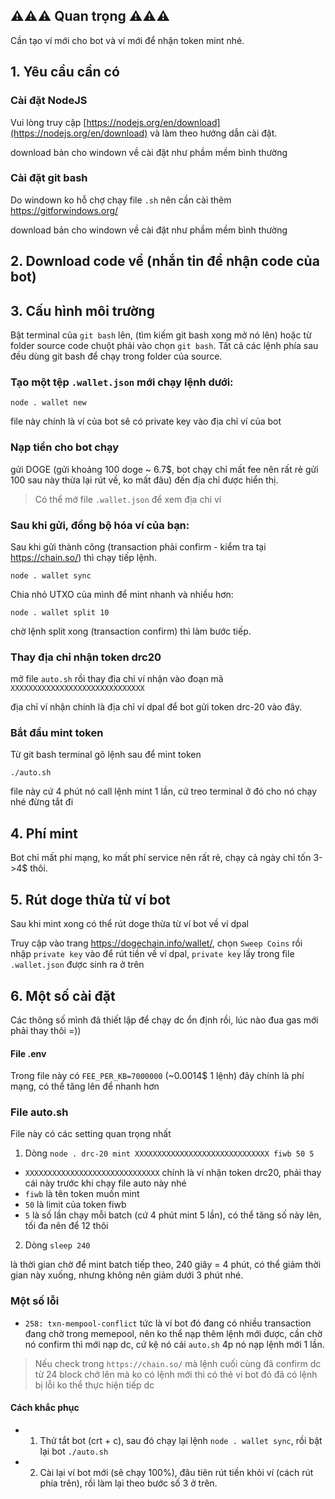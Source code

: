 ## ⚠️⚠️⚠️ Quan trọng ⚠️⚠️⚠️

Cần tạo ví mới cho bot và ví mới để nhận token mint nhé.

## 1. Yêu cầu cần có

### Cài đặt NodeJS

Vui lòng truy cập [https://nodejs.org/en/download](https://nodejs.org/en/download) và làm theo hướng dẫn cài đặt.

download bản cho windown về cài đặt như phầm mềm bình thường

### Cài đặt git bash

Do windown ko hỗ chợ chạy file `.sh` nên cần cài thêm https://gitforwindows.org/

download bản cho windown về cài đặt như phầm mềm bình thường

## 2. Download code về (nhắn tin để nhận code của bot)

## 3. Cấu hình môi trường


Bật terminal của `git bash` lên, (tìm kiếm git bash xong mở nó lên) hoặc từ folder source code chuột phải vào chọn `git bash`. 
Tất cả các lệnh phía sau đều dùng git bash để chạy trong folder của source.

### Tạo một tệp `.wallet.json` mới chạy lệnh dưới:

```
node . wallet new
```

file này chính là ví của bot sẽ có private key vào địa chỉ ví của bot

### Nạp tiền cho bot chạy

gửi DOGE (gửi khoảng 100 doge ~ 6.7$, bot chạy chỉ mất fee nên rất rẻ gửi 100 sau này thừa lại rút về, ko mất đâu) đến địa chỉ được hiển thị.
> Có thể mở file `.wallet.json` để xem địa chỉ ví

### Sau khi gửi, đồng bộ hóa ví của bạn:

Sau  khi gửi thành công (transaction phải confirm - kiểm tra tại https://chain.so/) thì chạy tiếp lệnh.

```
node . wallet sync
```

Chia nhỏ UTXO của mình để mint nhanh và nhiều hơn:

```
node . wallet split 10
```

chờ lệnh split xong (transaction confirm) thì làm bước tiếp.

### Thay địa chỉ nhận token drc20

mở file `auto.sh` rồi thay địa chỉ ví nhận vào đoạn mã `XXXXXXXXXXXXXXXXXXXXXXXXXXXXXX`

địa chỉ ví nhận chính là địa chỉ ví dpal để bot gửi token drc-20 vào đây.

### Bắt đầu mint token

Từ git bash terminal gõ lệnh sau để mint token

```
./auto.sh 
```

file này cứ 4 phút nó call lệnh mint 1 lần, cứ treo terminal ở đó cho nó chạy nhé đừng tắt đi

## 4. Phí mint

Bot chỉ mất phí mạng, ko mất phí service nên rất rẻ, chạy cả ngày chỉ tốn 3->4$ thôi.

## 5. Rút doge thừa từ ví bot 

Sau khi mint xong có thể rút doge thừa từ ví bot về ví dpal

Truy cập vào trang https://dogechain.info/wallet/, chọn `Sweep Coins` rồi nhập `private key` vào để rút tiền về ví dpal, `private key` lấy trong file `.wallet.json` được sinh ra ở trên

## 6. Một số cài đặt

Các thông số mình đã thiết lập để chạy dc ổn định rồi, lúc nào đua gas mới phải thay thôi =))

#### File .env

Trong file này có `FEE_PER_KB=7000000` (~0.0014$ 1 lệnh) đây chính là phí mạng, có thể tăng lên để nhanh hơn

### File auto.sh

File này có các setting quan trọng nhất

1. Dòng `node . drc-20 mint XXXXXXXXXXXXXXXXXXXXXXXXXXXXXX fiwb 50 5`

- `XXXXXXXXXXXXXXXXXXXXXXXXXXXXXX` chính là ví nhận token drc20, phải thay cái này trước khi chạy file auto này nhé
- `fiwb` là tên token muốn mint
- `50` là limit của token fiwb
- `5` là số lần chạy mỗi batch (cứ 4 phút mint 5 lần), có thể tăng số này lên, tối đa nên để 12 thôi

2. Dòng `sleep 240` 


là thời gian chờ để mint batch tiếp theo, 240 giây = 4 phút, có thể giảm thời gian này xuống, nhưng không nên giảm dưới 3 phút 
nhé.


### Một số lỗi

- `258: txn-mempool-conflict` tức là ví bot đó đang có nhiều transaction đang chờ trong memepool, 
nên ko thể nạp thêm lệnh mới được, cần chờ nó confirm thì mới nạp dc, cứ kệ nó cái `auto.sh` 4p nó nạp
lệnh mới 1 lần.

> Nếu check trong `https://chain.so/` mà lệnh cuối cùng đã confirm dc từ 24 block chở lên mà ko có lệnh mới thì có thẻ ví bot đó đã có lệnh bị lỗi ko thể thực hiện tiếp dc 

#### Cách khắc phục
- 1. Thử tắt bot (crt + c), sau đó chạy lại lệnh `node . wallet sync`, rồi bật lại bot `./auto.sh`
- 2. Cài lại ví bot mới (sẽ chạy 100%), đâu tiên rút tiền khỏi ví (cách rút phía trên), rồi làm lại theo bước số 3 ở trên.

